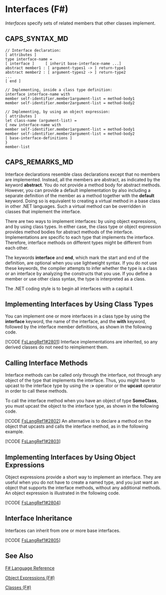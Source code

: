 # Interfaces (F#)

*Interfaces* specify sets of related members that other classes implement.


## CAPS_SYNTAX_MD

```
// Interface declaration:
[ attributes ]
type interface-name =
[ interface ]     [ inherit base-interface-name ...]
abstract member1 : [ argument-types1 -> ] return-type1
abstract member2 : [ argument-types2 -> ] return-type2
...
[ end ]

// Implementing, inside a class type definition:
interface interface-name with
member self-identifier.member1argument-list = method-body1
member self-identifier.member2argument-list = method-body2

// Implementing, by using an object expression:
[ attributes ]
let class-name (argument-list) =
{ new interface-name with
member self-identifier.member1argument-list = method-body1
member self-identifier.member2argument-list = method-body2
[ base-interface-definitions ]
}
member-list
```

## CAPS_REMARKS_MD
Interface declarations resemble class declarations except that no members are implemented. Instead, all the members are abstract, as indicated by the keyword **abstract**. You do not provide a method body for abstract methods. However, you can provide a default implementation by also including a separate definition of the member as a method together with the **default** keyword. Doing so is equivalent to creating a virtual method in a base class in other .NET languages. Such a virtual method can be overridden in classes that implement the interface.

There are two ways to implement interfaces: by using object expressions, and by using class types. In either case, the class type or object expression provides method bodies for abstract methods of the interface. Implementations are specific to each type that implements the interface. Therefore, interface methods on different types might be different from each other.

The keywords **interface** and **end**, which mark the start and end of the definition, are optional when you use lightweight syntax. If you do not use these keywords, the compiler attempts to infer whether the type is a class or an interface by analyzing the constructs that you use. If you define a member or use other class syntax, the type is interpreted as a class.

The .NET coding style is to begin all interfaces with a capital **I**.


## Implementing Interfaces by Using Class Types
You can implement one or more interfaces in a class type by using the **interface** keyword, the name of the interface, and the **with** keyword, followed by the interface member definitions, as shown in the following code.

[!CODE [FsLangRef1#2801](../CodeSnippet/VS_Snippets_Fsharp/fslangref1/FSharp/fs/interfaces.fs#2801)]
    Interface implementations are inherited, so any derived classes do not need to reimplement them.


## Calling Interface Methods
Interface methods can be called only through the interface, not through any object of the type that implements the interface. Thus, you might have to upcast to the interface type by using the **:&gt;** operator or the **upcast** operator in order to call these methods.

To call the interface method when you have an object of type **SomeClass**, you must upcast the object to the interface type, as shown in the following code.

[!CODE [FsLangRef1#2802](../CodeSnippet/VS_Snippets_Fsharp/fslangref1/FSharp/fs/interfaces.fs#2802)]
    An alternative is to declare a method on the object that upcasts and calls the interface method, as in the following example.

[!CODE [FsLangRef1#2803](../CodeSnippet/VS_Snippets_Fsharp/fslangref1/FSharp/fs/interfaces.fs#2803)]
    
## Implementing Interfaces by Using Object Expressions
Object expressions provide a short way to implement an interface. They are useful when you do not have to create a named type, and you just want an object that supports the interface methods, without any additional methods. An object expression is illustrated in the following code.

[!CODE [FsLangRef1#2804](../CodeSnippet/VS_Snippets_Fsharp/fslangref1/FSharp/fs/interfaces.fs#2804)]
    
## Interface Inheritance
Interfaces can inherit from one or more base interfaces.

[!CODE [FsLangRef1#2805](../CodeSnippet/VS_Snippets_Fsharp/fslangref1/FSharp/fs/interfaces.fs#2805)]
    
## See Also
[F&#35; Language Reference](F%23+Language+Reference.md)

[Object Expressions &#40;F&#35;&#41;](Object+Expressions+%28F%23%29.md)

[Classes &#40;F&#35;&#41;](Classes+%28F%23%29.md)

